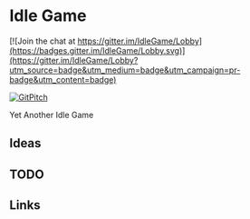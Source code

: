 # Idle Game

[![Join the chat at https://gitter.im/IdleGame/Lobby](https://badges.gitter.im/IdleGame/Lobby.svg)](https://gitter.im/IdleGame/Lobby?utm_source=badge&utm_medium=badge&utm_campaign=pr-badge&utm_content=badge)

[![GitPitch](https://gitpitch.com/assets/badge.svg)](https://gitpitch.com/JamesHurburgh/IdleGame/master?grs=github&t=white)

Yet Another Idle Game

## Ideas


## TODO


## Links